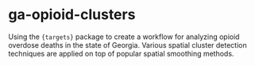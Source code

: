 # ga-opioid-clusters

Using the `{targets}` package to create a workflow for analyzing opioid overdose deaths in the state of Georgia. Various spatial cluster detection techniques are applied on top of popular spatial smoothing methods.
